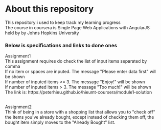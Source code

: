 <h1>About this repository</h1>
This repository i used to keep track my learning progress <br/>
The course in coursera is Single Page Web Applications with AngularJS held by by Johns Hopkins University <br/>

<h3>Below is specifications and links to done ones</h3>
Assignment1<br/>
This assignment requires do check the list of input items separated by comma<br/>
If no item or spaces are inputed. The message "Please enter data first" will be shown<br/>
If number of inputed items <= 3. The message "Enjoy!" will be shown<br/>
If number of inputed items > 3. The message "Too much!" will be shown<br/>
The link is: https://peterhieu.github.io/hieumt-coursera/module1-solution<br/><br/>

Assignment2<br/>
Think of being in a store with a shopping list that allows you to "check off" the items you've already bought, except instead of checking them off, the bought item simply moves to the "Already Bought" list.




